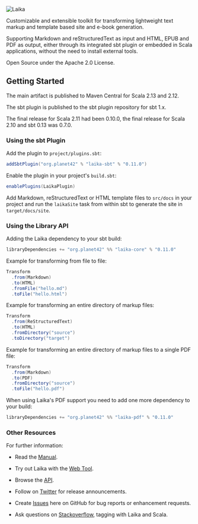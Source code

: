 ![Laika](http://planet42.github.io/Laika/img/laika-top.png)

Customizable and extensible toolkit for transforming lightweight text markup and template based site and e-book generation.

Supporting Markdown and reStructuredText as input and HTML, EPUB and PDF as output, 
either through its integrated sbt plugin or embedded in Scala applications, 
without the need to install external tools.

Open Source under the Apache 2.0 License.


Getting Started
---------------

The main artifact is published to Maven Central for Scala 2.13 and 2.12.

The sbt plugin is published to the sbt plugin repository for sbt 1.x.

The final release for Scala 2.11 had been 0.10.0, 
the final release for Scala 2.10 and sbt 0.13 was 0.7.0.


### Using the sbt Plugin

Add the plugin to `project/plugins.sbt`:

```scala
addSbtPlugin("org.planet42" % "laika-sbt" % "0.11.0")
```

Enable the plugin in your project's `build.sbt`:

```scala
enablePlugins(LaikaPlugin)
```

Add Markdown, reStructuredText or HTML template files to `src/docs` in your
project and run the `laikaSite` task from within sbt to generate the site
in `target/docs/site`.    


### Using the Library API

Adding the Laika dependency to your sbt build:

```scala
libraryDependencies += "org.planet42" %% "laika-core" % "0.11.0"
```

Example for transforming from file to file:

```scala
Transform
  .from(Markdown)
  .to(HTML)
  .fromFile("hello.md")
  .toFile("hello.html")
```

Example for transforming an entire directory of markup files:

```scala
Transform
  .from(ReStructuredText)
  .to(HTML)
  .fromDirectory("source")
  .toDirectory("target")
```

Example for transforming an entire directory of markup files to a single PDF file:

```scala
Transform
  .from(Markdown)
  .to(PDF)
  .fromDirectory("source")
  .toFile("hello.pdf")
```

When using Laika's PDF support you need to add one more dependency to your build:

```scala
libraryDependencies += "org.planet42" %% "laika-pdf" % "0.11.0"
```        

### Other Resources

For further information:

* Read the [Manual].

* Try out Laika with the [Web Tool].

* Browse the [API].

* Follow on [Twitter] for release announcements.

* Create [Issues] here on GitHub for bug reports or enhancement requests.

* Ask questions on [Stackoverflow], tagging with Laika and Scala.
 

[Manual]: http://planet42.github.com/Laika/index.html
[Web Tool]: http://planet42.org/
[API]: http://planet42.github.com/Laika/api/laika/api/
[Twitter]: https://twitter.com/_planet42
[Issues]: https://github.com/planet42/Laika/issues
[Stackoverflow]: http://stackoverflow.com/questions/ask?tags=scala%2claika
